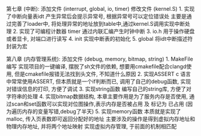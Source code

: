 第七章 (中断):
    添加文件    (interrupt, global, io, timer)
    修改文件    (kernel.S)
    1. 实现了中断向量表idt 产生异常后会提示异常号, 根据异常号可以定位错误处
    主要是通过完善了loader中, 将处理异常的地址放到table中,通过kernel.S调用实现中断处理
    2. 实现了可编程计数器 timer 通过内联汇编产生时钟中断
    3. io.h 用于操作硬盘或者显卡, 对端口进行读写
    4. init 实现中断表的初始化
    5. global   将idt中断描述符封装为宏 

第八章 (内存管理系统): 
    添加文件    (debug, memory, bitmap, string)
    1. MakeFile编写 实现项目的一键编译, 摆脱了sh文件的依赖, 想要用cmakefile配合clangd使用, 但是cmakefile报错无法找到头文件, 不知道什么原因
    2. 实现ASSERT c 语言中常常使用ASSERT, 但本质就是一个if判断而已, 调用了自己的debug函数, 实现对错误信息的打印, 方便了调试
    3. 实现string函数 编写自己的string库, 方便了对字符串的处理 
    4. 实现bitmap数据结构, 本章主要作用是为了服务内存是否使用, 通过scan和set函数可以实现对位图操作,表示内存是否被占用 及 标记为 已占用 (因为遍历内存的变量写错,debug了半天)
    5. 实现memory函数   本质就是实现了malloc, 传入页表数即可返回分配好的地址 主要涉及的操作是得到虚拟内存地址和物理内存地址, 并将两个地址映射 实现虚拟内存管理, 于前面的机制相匹配